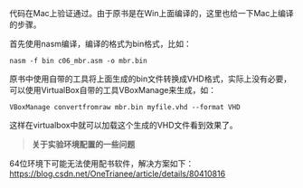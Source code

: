 代码在Mac上验证通过。由于原书是在Win上面编译的，这里也给一下Mac上编译的步骤。

首先使用nasm编译，编译的格式为bin格式，比如：

```
nasm -f bin c06_mbr.asm -o mbr.bin
```

原书中使用自带的工具将上面生成的bin文件转换成VHD格式，实际上没有必要，可以使用VirtualBox自带的工具VBoxManage来生成，如：

```
VBoxManage convertfromraw mbr.bin myfile.vhd --format VHD
```

这样在virtualbox中就可以加载这个生成的VHD文件看到效果了。

> **关于实验环境配置的一些问题**

64位环境下可能无法使用配书软件，解决方案如下：https://blog.csdn.net/OneTrianee/article/details/80410816

